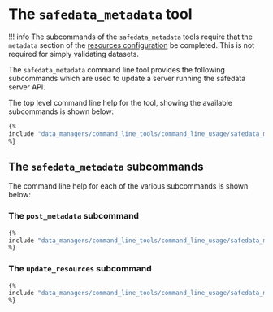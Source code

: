 
# The `safedata_metadata` tool

!!! info
    The subcommands of the `safedata_metadata` tools require that the `metadata`
    section of the [resources configuration](../install/configuration.md#metadata-configuration)
    be completed. This is not required for simply validating datasets.

The `safedata_metadata` command line tool provides the following subcommands which
are used to update a server running the safedata server API.

The top level command line help for the tool, showing the available subcommands
is shown below:

```bash
{%
include "data_managers/command_line_tools/command_line_usage/safedata_metadata_top.txt"
%}
```

## The `safedata_metadata` subcommands

The command line help for each of the various subcommands is shown below:

### The `post_metadata` subcommand

```sh
{%
include "data_managers/command_line_tools/command_line_usage/safedata_metadata_post_metadata.txt"
%}
```

### The `update_resources` subcommand

```sh
{%
include "data_managers/command_line_tools/command_line_usage/safedata_metadata_update_resources.txt"
%}
```
